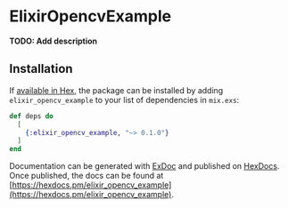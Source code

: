 # ElixirOpencvExample

**TODO: Add description**

## Installation

If [available in Hex](https://hex.pm/docs/publish), the package can be installed
by adding `elixir_opencv_example` to your list of dependencies in `mix.exs`:

```elixir
def deps do
  [
    {:elixir_opencv_example, "~> 0.1.0"}
  ]
end
```

Documentation can be generated with [ExDoc](https://github.com/elixir-lang/ex_doc)
and published on [HexDocs](https://hexdocs.pm). Once published, the docs can
be found at [https://hexdocs.pm/elixir_opencv_example](https://hexdocs.pm/elixir_opencv_example).


